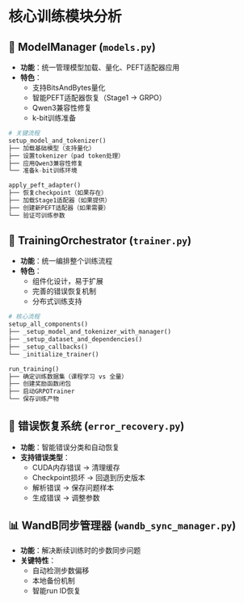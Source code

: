 # 核心训练模块分析

## 🧠 ModelManager (`models.py`)
- **功能**：统一管理模型加载、量化、PEFT适配器应用
- **特色**：
  - 支持BitsAndBytes量化
  - 智能PEFT适配器恢复（Stage1 → GRPO）
  - Qwen3兼容性修复
  - k-bit训练准备

```python
# 关键流程
setup_model_and_tokenizer()
├── 加载基础模型（支持量化）
├── 设置tokenizer（pad token处理）
├── 应用Qwen3兼容性修复
└── 准备k-bit训练环境

apply_peft_adapter()
├── 恢复checkpoint（如果存在）
├── 加载Stage1适配器（如果提供）
├── 创建新PEFT适配器（如果需要）
└── 验证可训练参数
```

## 🔄 TrainingOrchestrator (`trainer.py`)
- **功能**：统一编排整个训练流程
- **特色**：
  - 组件化设计，易于扩展
  - 完善的错误恢复机制
  - 分布式训练支持

```python
# 核心流程
setup_all_components()
├── _setup_model_and_tokenizer_with_manager()
├── _setup_dataset_and_dependencies()
├── _setup_callbacks()
└── _initialize_trainer()

run_training()
├── 确定训练数据集（课程学习 vs 全量）
├── 创建奖励函数闭包
├── 启动GRPOTrainer
└── 保存训练产物
```

## 🔐 错误恢复系统 (`error_recovery.py`)
- **功能**：智能错误分类和自动恢复
- **支持错误类型**：
  - CUDA内存错误 → 清理缓存
  - Checkpoint损坏 → 回退到历史版本
  - 解析错误 → 保存问题样本
  - 生成错误 → 调整参数

## 📊 WandB同步管理器 (`wandb_sync_manager.py`)
- **功能**：解决断续训练时的步数同步问题
- **关键特性**：
  - 自动检测步数偏移
  - 本地备份机制
  - 智能run ID恢复